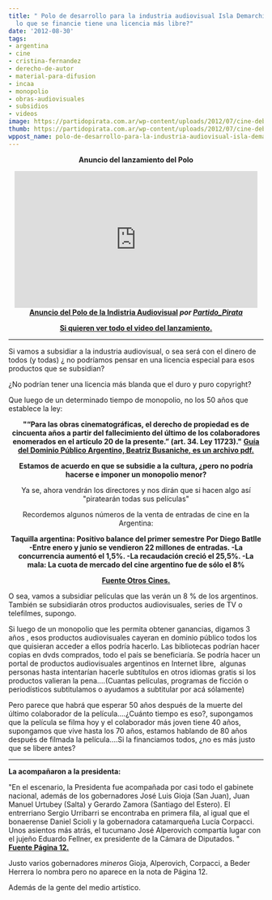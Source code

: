 ```yaml
---
title: " Polo de desarrollo para la industria audiovisual Isla Demarchi.....¿Y si
  lo que se financie tiene una licencia más libre?"
date: '2012-08-30'
tags:
- argentina
- cine
- cristina-fernandez
- derecho-de-autor
- material-para-difusion
- incaa
- monopolio
- obras-audiovisuales
- subsidios
- videos
image: https://partidopirata.com.ar/wp-content/uploads/2012/07/cine-debate_00000.jpg
thumb: https://partidopirata.com.ar/wp-content/uploads/2012/07/cine-debate_00000-150x150.jpg
wppost_name: polo-de-desarrollo-para-la-industria-audiovisual-isla-demarchi-y-si-lo-que-se-financie-tenga-una-licencia-mas-libre
---
```


<center><strong>Anuncio del lanzamiento del Polo</strong></center>
<p style="text-align: center;"><iframe src="http://www.dailymotion.com/embed/video/xt5r3s" frameborder="0" width="480" height="270"></iframe>
<strong><a href="http://www.dailymotion.com/video/xt5r3s_anuncio-del-polo-de-la-indistria-audiovisual_news" target="_blank">Anuncio del Polo de la Indistria Audiovisual</a> <em>por <a href="http://www.dailymotion.com/Partido_Pirata" target="_blank">Partido_Pirata</a></em></strong></p>
<p style="text-align: center;"><strong> <a href="http://youtu.be/pnpqr956Mc4" target="_blank">Si quieren ver todo el video del lanzamiento.</a></strong></p>


<hr />

Si vamos a subsidiar a la industria audiovisual, o sea será con el dinero de todos (y todas) ¿ no podríamos pensar en una licencia especial para esos productos que se subsidian?

¿No podrían tener una licencia más blanda que el duro y puro copyright?

Que luego de un determinado tiempo de monopolio, no los 50 años que establece la ley:
<p style="text-align: center;"><strong>"“Para las obras cinematográficas, el derecho de propiedad es de cincuenta años a partir del fallecimiento del último de los colaboradores enomerados en el artículo 20 de la presente.” (art. 34. Ley 11723)."</strong>
<strong> <a href="http://www.bea.org.ar/wp-content/uploads/2010/07/guia.dominio.publico.pdf" target="_blank">Guía del Dominio Público Argentino, Beatriz Busaniche, es un archivo pdf.</a></strong></p>
<p style="text-align: center;"><strong>Estamos de acuerdo en que se subsidie a la cultura, ¿pero no podría hacerse e imponer un monopolio menor?</strong></p>
<p style="text-align: center;">Ya se, ahora vendrán los directores y nos dirán que si hacen algo así "piratearán todas sus películas"</p>
<p style="text-align: center;">Recordemos algunos números de la venta de entradas de cine en la Argentina:</p>
<p style="text-align: center;"><strong>Taquilla argentina: Positivo balance del primer semestre</strong>
<strong><strong>Por Diego Batlle
</strong>-Entre enero y junio se vendieron 22 millones de entradas.
-La concurrencia aumentó el 1,5%.
-La recaudación creció el 25,5%.
-La mala: La cuota de mercado del cine argentino fue de sólo el 8%</strong></p>
<p style="text-align: center;"><strong><a href="http://otrocine.com.ar/columnistas_detalle.php?idnota=6533&amp;idsubseccion=11&amp;PHPSESSID=168fe79331c76160591204ee77303c55" target="_blank">Fuente Otros Cines.</a></strong></p>
O sea, vamos a subsidiar películas que las verán un 8 % de los argentinos. También se subsidiarán otros productos audiovisuales, series de TV o telefilmes, supongo.

Si luego de un monopolio que les permita obtener ganancias, digamos 3 años , esos productos audiovisuales cayeran en dominio público todos los que quisieran acceder a ellos podría hacerlo. Las bibliotecas podrían hacer copias en dvds comprados, todo el país se beneficiaría. Se podría hacer un portal de productos audiovisuales argentinos en Internet libre,  algunas personas hasta intentarían hacerle subtítulos en otros idiomas gratis si los productos valieran la pena....(Cuantas películas, programas de ficción o periodísticos subtitulamos o ayudamos a subtitular por acá sólamente)

Pero parece que habrá que esperar 50 años después de la muerte del último colaborador de la película....¿Cuánto tiempo es eso?, supongamos que la película se filma hoy y el colaborador más joven tiene 40 años, supongamos que vive hasta los 70 años, estamos hablando de 80 años después de filmada la película....Si la financiamos todos, ¿no es más justo que se libere antes?

<hr />

<strong>La acompañaron a la presidenta:</strong>

"En el escenario, la Presidenta fue acompañada por casi todo el gabinete nacional, además de los gobernadores José Luis Gioja (San Juan), Juan Manuel Urtubey (Salta) y Gerardo Zamora (Santiago del Estero). El entrerriano Sergio Urribarri se encontraba en primera fila, al igual que el bonaerense Daniel Scioli y la gobernadora catamarqueña Lucía Corpacci. Unos asientos más atrás, el tucumano José Alperovich compartía lugar con el jujeño Eduardo Fellner, ex presidente de la Cámara de Diputados. "
<strong><a href="http://www.pagina12.com.ar/diario/elpais/1-202230-2012-08-30.html" target="_blank">Fuente Página 12.</a></strong>

Justo varios gobernadores <em>mineros</em> Gioja, Alperovich, Corpacci, a Beder Herrera lo nombra pero no aparece en la nota de Página 12.

Además de la gente del medio artístico.

&nbsp;
